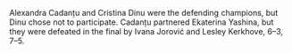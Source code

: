 Alexandra Cadanțu and Cristina Dinu were the defending champions, but Dinu chose not to participate. Cadanțu partnered Ekaterina Yashina, but they were defeated in the final by Ivana Jorović and Lesley Kerkhove, 6–3, 7–5.
